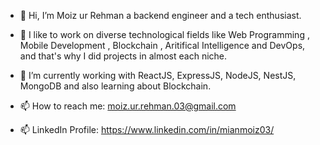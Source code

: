 - 👋 Hi, I’m Moiz ur Rehman a backend engineer and a tech enthusiast.
 
- 👀 I like to work on diverse technological fields like Web Programming , Mobile Development , Blockchain , Aritifical Intelligence and DevOps, and that's why I did projects in almost each niche.
 
- 🌱 I’m currently working with ReactJS, ExpressJS, NodeJS, NestJS, MongoDB and also learning about Blockchain.

- 📫 How to reach me: moiz.ur.rehman.03@gmail.com

- 📫 LinkedIn Profile: https://www.linkedin.com/in/mianmoiz03/
<!---
Moiz03/Moiz03 is a ✨ special ✨ repository because its `README.md` (this file) appears on your GitHub profile.
You can click the Preview link to take a look at your changes.
--->
